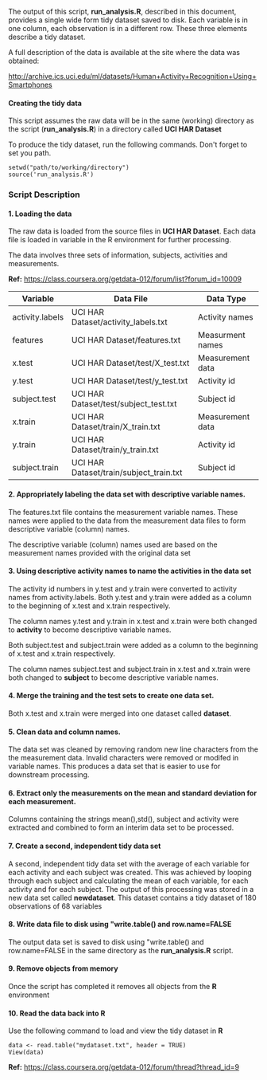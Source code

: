 
The output of this script, **run_analysis.R**, described in this document, provides a single wide form tidy dataset saved to disk. Each variable is in one column, each observation is in a different row. These three elements describe a tidy dataset.


A full description of the data is available at the site where the data was obtained: 

http://archive.ics.uci.edu/ml/datasets/Human+Activity+Recognition+Using+Smartphones 

#### Creating the tidy data
This script assumes the raw data will be in the same (working) directory as the script (**run_analysis.R**) in a directory
called **UCI HAR Dataset**

To produce the tidy dataset, run the following commands. Don't forget to set you path.
```
setwd("path/to/working/directory")
source('run_analysis.R')
```
### Script Description
#### 1. Loading the data
The raw data is loaded from the source files in **UCI HAR Dataset**. Each data file is loaded in variable in the R environment for further processing.

The data involves three sets of information, subjects, activities and measurements.

**Ref:** https://class.coursera.org/getdata-012/forum/list?forum_id=10009

Variable|Data File| Data Type
--------|---------|----------
activity.labels|UCI HAR Dataset/activity_labels.txt| Activity names
features|UCI HAR Dataset/features.txt| Measurment names
x.test|UCI HAR Dataset/test/X_test.txt| Measurement data
y.test|UCI HAR Dataset/test/y_test.txt| Activity id
subject.test|UCI HAR Dataset/test/subject_test.txt| Subject id
x.train|UCI HAR Dataset/train/X_train.txt| Measurement data
y.train|UCI HAR Dataset/train/y_train.txt| Activity id
subject.train|UCI HAR Dataset/train/subject_train.txt| Subject id


#### 2. Appropriately labeling the data set with descriptive variable names.

The features.txt file contains the measurement variable names. These names were applied to the data from the measurement data files to form descriptive variable (column) names. 

The descriptive variable (column) names used are based on the measurement names provided with the original data set 


#### 3. Using descriptive activity names to name the activities in the data set
The activity id numbers in y.test and y.train were converted to activity names from activity.labels. Both y.test and y.train were added as a column to the beginning of x.test and x.train respectively. 

The column names y.test and y.train in x.test and x.train were both changed to **activity** to become descriptive variable names.

Both subject.test and subject.train were added as a column to the beginning of x.test and x.train respectively. 

The column names subject.test and subject.train in x.test and x.train were both changed to **subject** to become descriptive variable names.


#### 4. Merge the training and the test sets to create one data set.

Both x.test and x.train were merged into one dataset called **dataset**. 


#### 5. Clean data and column names.
The data set was cleaned by removing random new line characters from the the measurement data.
Invalid characters were removed or modifed in variable names. This produces a data set that is easier to use for downstream processing.


#### 6. Extract only the measurements on the mean and standard deviation for each measurement.

Columns containing the strings mean(),std(), subject and activity were extracted and combined to form an interim data set to be processed. 

#### 7. Create a second, independent tidy data set

A second, independent tidy data set with the average of each variable for each activity and each subject was created. This was achieved by looping through each subject and calculating the mean of each variable, for each activity and for each subject. The output of this processing was stored in a new data set called **newdataset**. This dataset contains a tidy dataset of 180 observations of 68 variables

#### 8. Write data file to disk using "write.table() and row.name=FALSE

The output data set is saved to disk using "write.table() and row.name=FALSE in the same directory as the **run_analysis.R** script.

#### 9. Remove objects from memory
Once the script has completed it removes all objects from the **R** environment

#### 10. Read the data back into R

Use the following command to load and view the tidy dataset in **R**

```
data <- read.table("mydataset.txt", header = TRUE)
View(data)
```
**Ref:** https://class.coursera.org/getdata-012/forum/thread?thread_id=9

